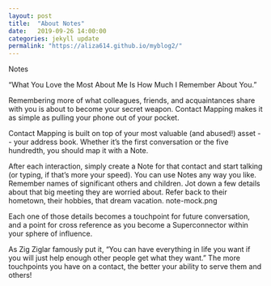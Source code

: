 ```yaml
---
layout: post
title:  "About Notes"
date:   2019-09-26 14:00:00
categories: jekyll update
permalink: "https://aliza614.github.io/myblog2/"
---
```

Notes

“What You Love the Most About Me Is How Much I Remember About You.”

Remembering more of what colleagues, friends, and acquaintances share with you is about to become your secret weapon. Contact Mapping makes it as simple as pulling your phone out of your pocket.

Contact Mapping is built on top of your most valuable (and abused!) asset -- your address book. Whether it’s the first conversation or the five hundredth, you should map it with a Note. 

After each interaction, simply create a Note for that contact and start talking (or typing, if that’s more your speed). You can use Notes any way you like. Remember names of significant others and children. Jot down a few details about that big meeting they are worried about. Refer back to their hometown, their hobbies, that dream vacation. 
note-mock.png

Each one of those details becomes a touchpoint for future conversation, and a point for cross reference as you become a Superconnector within your sphere of influence.

As Zig Ziglar famously put it, “You can have everything in life you want if you will just help enough other people get what they want.” The more touchpoints you have on a contact, the better your ability to serve them and others! 

